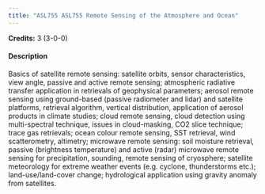 ```yaml
---
title: "ASL755 ASL755 Remote Sensing of the Atmosphere and Ocean"
---
```

**Credits:** 3 (3-0-0)

#### Description
Basics of satellite remote sensing: satellite orbits, sensor characteristics, view angle, passive and active remote sensing; atmospheric radiative transfer application in retrievals of geophysical parameters; aerosol remote sensing using ground-based (passive radiometer and lidar) and satellite platforms, retrieval algorithm, vertical distribution, application of aerosol products in climate studies; cloud remote sensing, cloud detection using multi-spectral technique, issues in cloud-masking, CO2 slice technique; trace gas retrievals; ocean colour remote sensing, SST retrieval, wind scatterometry, altimetry; microwave remote sensing: soil moisture retrieval, passive (brightness temperature) and active (radar) microwave remote sensing for precipitation, sounding, remote sensing of cryosphere; satellite meteorology for extreme weather events (e.g. cyclone, thunderstorms etc.); land-use/land-cover change; hydrological application using gravity anomaly from satellites.